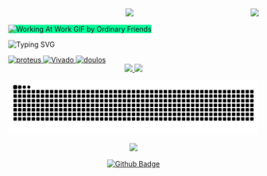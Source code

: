 <!-- <a href="https://hits.seeyoufarm.com"><img src="https://hits.seeyoufarm.com/api/count/incr/badge.svg?url=https%3A%2F%2Fgithub.com%2Fgjbae1212%2Fhit-counter&count_bg=%23000000&title_bg=%23000000&icon=hugo.svg&icon_color=%23FFFFFF&title=Profile+Views+ipekkayikk&edge_flat=false" align="right"/></a> -->
<br>
<p align="center"><img src="https://i.imgur.com/A6bWGFl.gif"/>
<img src="https://komarev.com/ghpvc/?username=ipekkayikk&&style=plastics&&color=yellow " align="right"/> </p>

<!-- <h2 align="center"> -->
<!-- </h2>  -->

<img class="giphy-gif-img giphy-img-loaded" src="https://media2.giphy.com/media/jzuCOQE1MtMWe1q7HK/giphy.gif?cid=ecf05e47z0zfmn008vo0vqjumzsjl400x9j93du039kj1hs3&amp;ep=v1_gifs_search&amp;rid=giphy.gif&amp;ct=g" width="25%" height="50%" alt="Working At Work GIF by Ordinary Friends" style="background: rgb(0, 255, 153);">
 



<!-- %7C -> alttaki yaziya | eklememize yariyor -->
![Typing SVG](https://readme-typing-svg.herokuapp.com?color=%CC00FF&lines=+İPEK+KAYIK+)
<!--   
<h3 align="left">Skills: Java | Selenium | JUnit | TestNG | Cucumber | Git - GitHub | Html - Css | JIRA | PostgreSQL | LAMBDA | JDBC | API | </h3>
<img src="https://www.animatedimages.org/data/media/562/animated-line-image-0184.gif" width="1920" /> -->

</a> 
<a href="https://www.lapcenter.com/software/lapcenter" target="_blank" rel="noreferrer"> <img src="https://raw.githubusercontent.com/devicons/devicon/master/icons/lapcenter/lapcenter-original-wordmark.svg" alt="proteus" width="40" height="40"/> </a>

</a> 
<a href="https://www.xilinx.com/" target="_blank" rel="noreferrer"> <img src="https://raw.githubusercontent.com/devicons/devicon/master/icons/xilinx/xilinx-original-wordmark.svg" alt="Vivado" width="40" height="40"/> </a>


</a> 
<a href="https://www.doulos.com/" target="_blank" rel="noreferrer"> <img src="https://raw.githubusercontent.com/devicons/devicon/master/icons/doulos/doulos-original-wordmark.svg" alt="doulos" width="40" height="40"/> </a>

<br>

 <div align="center"> 
 
  <a href="https://www.linkedin.com/in/ipekkayikk/" target="_blank">
    <img src="https://img.shields.io/badge/-LinkedIn-%23333?style=for-the-badge&logo=linkedin&logoColor=blue" target="_blank">
  </a>
  <a href = "mailto:ipek.kayikk@gmail.com">
    <img src="https://img.shields.io/badge/-Gmail-%23333?style=for-the-badge&logo=gmail&logoColor=reed" target="_blank">
  </a>




![](https://github.com/BEPb/BEPb/raw/output/github-contribution-grid-snake.svg)

<!-- 
name: GitHub-Profile-3D-Contrib

on:
  schedule: # 03:00 JST == 18:00 UTC
    - cron: "0 18 * * *"
  workflow_dispatch:

jobs:
  build:
    runs-on: ubuntu-latest
    name: generate-github-profile-3d-contrib
    steps:
      - uses: actions/checkout@v3
      - uses: yoshi389111/github-profile-3d-contrib@0.7.1
        env:
          GITHUB_TOKEN: ${{ secrets.GITHUB_TOKEN }}
          USERNAME: ${{ github.repository_owner }}
      - name: Commit & Push
        run: |
          git config user.name github-actions
          git config user.email github-actions@github.com
          git add -A .
          git commit -m "generated"
          git push
-->


![](https://raw.githubusercontent.com/zouariste/corona-runner/gh-pages/assets/corona-runner.gif)






[![Github Badge](https://img.shields.io/badge/-Github-000?style=quare&labelColor=000&logo=Github&logoColor=white&link=link)](https://github.com/ipekkayikk)


